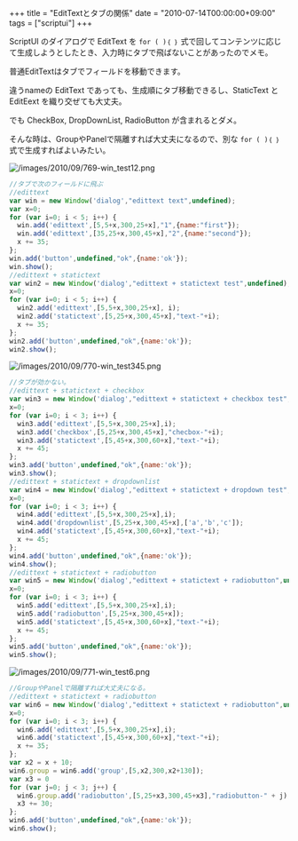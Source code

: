 +++
title = "EditTextとタブの関係"
date = "2010-07-14T00:00:00+09:00"
tags = ["scriptui"]
+++

ScriptUI のダイアログで EditText を `for ( )｛ ｝` 式で回してコンテンツに応じて生成しようとしたとき、入力時にタブで飛ばないことがあったのでメモ。

普通EditTextはタブでフィールドを移動できます。

違うnameの EditText であっても、生成順にタブ移動できるし、StaticText と EditEext を織り交ぜても大丈夫。

でも CheckBox, DropDownList, RadioButton が含まれるとダメ。

そんな時は、GroupやPanelで隔離すれば大丈夫になるので、別な `for ( )｛ ｝` 式で生成すればよいみたい。

![/images/2010/09/769-win_test12.png](/images/2010/09/769-win_test12.png)

```js
//タブで次のフィールドに飛ぶ
//edittext
var win = new Window('dialog',"edittext text",undefined);
var x=0;
for (var i=0; i < 5; i++) {
  win.add('edittext',[5,5+x,300,25+x],"1",{name:"first"});
  win.add('edittext',[35,25+x,300,45+x],"2",{name:"second"});
  x += 35;
};
win.add('button',undefined,"ok",{name:'ok'});
win.show();
//edittext + statictext
var win2 = new Window('dialog',"edittext + statictext test",undefined);
x=0;
for (var i=0; i < 5; i++) {
  win2.add('edittext',[5,5+x,300,25+x], i);
  win2.add('statictext',[5,25+x,300,45+x],"text-"+i);
  x += 35;
};
win2.add('button',undefined,"ok",{name:'ok'});
win2.show();
```

![/images/2010/09/770-win_test345.png](/images/2010/09/770-win_test345.png)

```js
//タブが効かない。
//edittext + statictext + checkbox
var win3 = new Window('dialog',"edittext + statictext + checkbox test",undefined);
x=0;
for (var i=0; i < 3; i++) {
  win3.add('edittext',[5,5+x,300,25+x],i);
  win3.add('checkbox',[5,25+x,300,45+x],"checbox-"+i);
  win3.add('statictext',[5,45+x,300,60+x],"text-"+i);
  x += 45;
};
win3.add('button',undefined,"ok",{name:'ok'});
win3.show();
//edittext + statictext + dropdownlist
var win4 = new Window('dialog',"edittext + statictext + dropdown test",undefined);
x=0;
for (var i=0; i < 3; i++) {
  win4.add('edittext',[5,5+x,300,25+x],i);
  win4.add('dropdownlist',[5,25+x,300,45+x],['a','b','c']);
  win4.add('statictext',[5,45+x,300,60+x],"text-"+i);
  x += 45;
};
win4.add('button',undefined,"ok",{name:'ok'});
win4.show();
//edittext + statictext + radiobutton
var win5 = new Window('dialog',"edittext + statictext + radiobutton",undefined);
x=0;
for (var i=0; i < 3; i++) {
  win5.add('edittext',[5,5+x,300,25+x],i);
  win5.add('radiobutton',[5,25+x,300,45+x]);
  win5.add('statictext',[5,45+x,300,60+x],"text-"+i);
  x += 45;
};
win5.add('button',undefined,"ok",{name:'ok'});
win5.show();
```

![/images/2010/09/771-win_test6.png](/images/2010/09/771-win_test6.png)

```js
//GroupやPanelで隔離すれば大丈夫になる。
//edittext + statictext + radiobutton
var win6 = new Window('dialog',"edittext + statictext + radiobutton",undefined);
x=0;
for (var i=0; i < 3; i++) {
  win6.add('edittext',[5,5+x,300,25+x],i);
  win6.add('statictext',[5,45+x,300,60+x],"text-"+i);
  x += 35;
};
var x2 = x + 10;
win6.group = win6.add('group',[5,x2,300,x2+130]);
var x3 = 0
for (var j=0; j < 3; j++) {
  win6.group.add('radiobutton',[5,25+x3,300,45+x3],"radiobutton-" + j);
  x3 += 30;
};
win6.add('button',undefined,"ok",{name:'ok'});
win6.show();
```